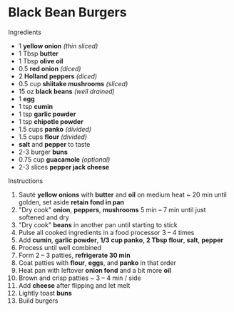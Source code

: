 # Black Bean Burgers

Ingredients

- 1 **yellow onion** *(thin sliced)*
- 1 Tbsp **butter**
- 1 Tbsp **olive oil**
- 0.5 **red onion** *(diced)*
- 2 **Holland peppers** *(diced)*
- 0.5 cup **shiitake mushrooms** *(sliced)*
- 15 oz **black beans** *(well drained)*
- 1 **egg**
- 1 tsp **cumin**
- 1 tsp **garlic powder**
- 1 tsp **chipotle powder**
- 1.5 cups **panko** *(divided)*
- 1.5 cups **flour** *(divided)*
- **salt** and **pepper** to taste
- 2-3 burger **buns**
- 0.75 cup **guacamole** *(optional)*
- 2-3 slices **pepper jack cheese**

Instructions

1. Sauté **yellow onions** with **butter** and **oil** on medium heat ~ 20 min until golden, set aside **retain fond in pan**
1. "Dry cook" **onion**, **peppers**, **mushrooms** 5 min – 7 min until just softened and dry
1. "Dry cook" **beans** in another pan until starting to stick
1. Pulse all cooked ingredients in a food processor 3 – 4 times
1. Add **cumin**, **garlic powder**, **1/3 cup panko**, **2 Tbsp flour**, **salt**, **pepper**
1. Process until well combined
1. Form 2 – 3 patties, **refrigerate 30 min**
1. Coat patties with **flour**, **eggs**, and **panko** in that order
1. Heat pan with leftover **onion fond** and a bit more **oil**
1. Brown and crisp patties ~ 3 – 4 min / side
1. Add **cheese** after flipping and let melt
1. Lightly toast **buns**
1. Build burgers
